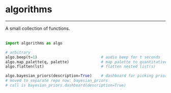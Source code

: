 # algorithms
<hr>
A small collection of functions.
<br><br>



```python
import algorithms as algo

# arbitrary
algo.beep(t=1)                            # audio beep for t seconds
algo.map_palette(q, palette)              # map palette to quantitative axis
algo.flatten(lst)                         # flatten nested list(s)

algo.bayesian_priors(description=True)    # dashboard for picking priors
# moved to separate repo now: bayesian_priors
# call is bayesian_priors.dashboard(description=True)
```

